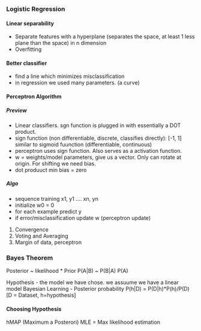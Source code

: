 ### Logistic Regression

#### Linear separability
- Separate features with a hyperplane (separates the space, at least 1 less plane than the space) in n dimension
- Overfitting

#### Better classifier
- find a line which minimizes misclassification
- in regression we used many parameters. (a curve)

#### Perceptron Algorithm
##### Preview
- Linear classifiers. sgn function is plugged in with essentially a DOT product.
- sign function (non differentiable, discrete, classifies directly): [-1, 1] similar to sigmoid fuunction (differentiable, continuous)
- perceptron uses sign function. Also serves as a activation function.
- w = weights/model parameters, give us a vector. Only can rotate at origin. For shifting we need bias.
- dot produuct min bias = zero
##### Algo
- sequence training x1, y1 .... xn, yn
- initialize w0  = 0
- for each example predict y
- if error/misclassification update w (perceptron update)

1. Convergence
2. Voting and Averaging
3. Margin of data, perceptron


### Bayes Theorem

Posterior ~ likelihood * Prior
P(A|B) ~ P(B|A) P(A)

Hypothesis - the model we have chose. we assuume we have a linear model 
Bayesian Learning - Posterior probability P(h|D) = P(D|h)*P(h)/P(D)       [D = Dataset, h=hypothesis]

#### Choosing Hypothesis
hMAP (Maximum a Posterori)
MLE = Max likelihood estimation





